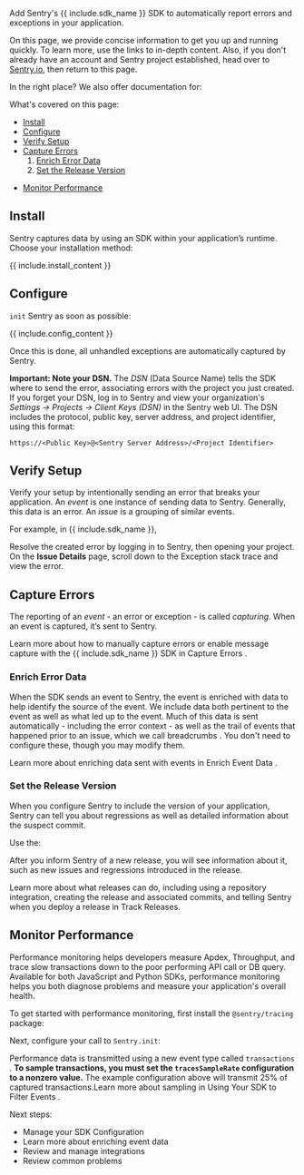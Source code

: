 <!--
Guideline: This page is common to all SDKs; add the name of the SDK you're documenting as well as the code samples as instructed. If you have questions, please ask Fiona or Daniel. 

**The objective for this page is that a developer can quickly complete an ideal integration.**
-->

Add Sentry's {{ include.sdk_name }} SDK to automatically report errors and exceptions in your application. 

On this page, we provide concise information to get you up and running quickly. To learn more, use the links to in-depth content. Also, if you don't already have an account and Sentry project established, head over to [Sentry.io](https://sentry.io/signup/), then return to this page.

In the right place? We also offer documentation for:

<!-- 
Guideline: Add icons for related languages/frameworks.
-->

What's covered on this page:

- [Install](#install)
- [Configure](#configure)
- [Verify Setup](#verify-setup)
- [Capture Errors](#capture-errors)
    1. [Enrich Error Data](#enrich-error-data) 
    2. [Set the Release Version](#set-the-release-version)
<!--
Guideline: Add any step to set up information that's specific to the SDK; for example, in the JavaScript example, this heading is for Source Maps. Then add the link to that heading
-->
- [Monitor Performance](#monitor-performance)

## Install

Sentry captures data by using an SDK within your application’s runtime. Choose your installation method:

{{ include.install_content }}
<!--
Guideline: Add SDK specific installation information
-->

## Configure

`init` Sentry as soon as possible:

{{ include.config_content }}
<!--
Guideline: Add init code example for this SDK 
-->

Once this is done, all unhandled exceptions are automatically captured by Sentry. 

**Important: Note your DSN.** The *DSN* (Data Source Name) tells the SDK where to send the error, associating errors with the project you just created. If you forget your DSN, log in to Sentry and view your organization's *Settings -> Projects -> Client Keys (DSN)* in the Sentry web UI. The DSN includes the protocol, public key, server address, and project identifier, using this format:

```
https://<Public Key>@<Sentry Server Address>/<Project Identifier>
```

## Verify Setup

Verify your setup by intentionally sending an error that breaks your application. An *event* is one instance of sending data to Sentry. Generally, this data is an error. An *issue* is a grouping of similar events.

For example, in {{ include.sdk_name }}, 
<!--
Guideline: Add verify setup example for the SDK you are documenting
-->
Resolve the created error by logging in to Sentry, then opening your project. On the **Issue Details** page, scroll down to the Exception stack trace and view the error. 

## Capture Errors

The reporting of an *event* - an error or exception - is called *capturing*. When an event is captured, it’s sent to Sentry.
<!--
Guideline: Add SDK specific information, as appropriate
-->
Learn more about how to manually capture errors or enable message capture with the {{ include.sdk_name }} SDK in Capture Errors <!--link to the Capture Errors content for this SDK-->.


### Enrich Error Data

When the SDK sends an event to Sentry, the event is enriched with data to help identify the source of the event. We include data both pertinent to the event as well as what led up to the event. Much of this data is sent automatically - including the error context <!-- add other items sent automatically for this SDK; for example, in JavaScript, the environment is automaticlly sent, then add a link to the Event Context content for this SDK--> - as well as the trail of events that happened prior to an issue, which we call breadcrumbs <!--link to the breadcrumbs content for this SDK-->. You don't need to configure these, though you may modify them. 

Learn more about enriching data sent with events in Enrich Event Data <!--link to the Enrich Event Data page for this SDK-->.

### Set the Release Version

When you configure Sentry to include the version of your application, Sentry can tell you about regressions as well as detailed information about the suspect commit. 

Use the<!--SDK setting-->:

<!-- SDK configuration example -->

After you inform Sentry of a new release, you will see information about it, such as new issues and regressions introduced in the release.

Learn more about what releases can do, including using a repository integration, creating the release and associated commits, and telling Sentry when you deploy a release in Track Releases. <!--link to the Track Releases page for this SDK-->

<!--
### SDK-Specific Setup

Here, add information that is particular to the SDK you are documenting. For example, in the JavaScript SDK, this is where we discuss setting up Source Maps.
-->

## Monitor Performance

Performance monitoring helps developers measure Apdex, Throughput, and trace slow transactions down to the poor performing API call or DB query. Available for both JavaScript and Python SDKs, performance monitoring helps you both diagnose problems and measure your application's overall health. 

To get started with performance monitoring, first install the `@sentry/tracing` package:

<!--
Guideline: Add SDK specific installation information
-->

Next, configure your call to `Sentry.init`:

<!-- SDK example, setting sample rate to 25% of captured transactions -->

Performance data is transmitted using a new event type called `transactions` <!--link to Distributing Tracing-->. **To sample transactions, you must set the `tracesSampleRate` configuration to a nonzero value.** The example configuration above will transmit 25% of captured transactions.Learn more about sampling in Using Your SDK to Filter Events <!--add link to this content for the SDK you are documenting-->.

Next steps:

- Manage your SDK Configuration <!--add link-->
- Learn more about enriching event data <!--add link-->
- Review and manage integrations <!--add link-->
- Review common problems <!--add link-->